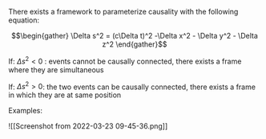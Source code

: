 There exists a framework to parameterize causality with the following equation:

$$\begin{gather} \Delta s^2 = (c\Delta t)^2 -\Delta x^2 - \Delta y^2 - \Delta z^2 \end{gather}$$


If: $\Delta s^2 < 0$ : events cannot be causally connected, there exists a frame where they are simultaneous

If: $\Delta s^2 > 0$: the two events can be causally connected, there exists a frame in which they are at same position

Examples:

![[Screenshot from 2022-03-23 09-45-36.png]]
